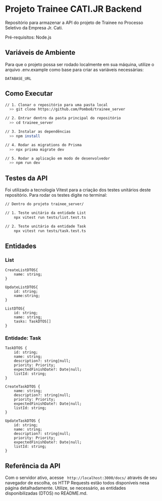 

# Projeto Trainee CATI.JR Backend

Repositório para armazenar a API do projeto de Trainee no Processo Seletivo da Empresa Jr. Cati.

Pré-requisitos: Node.js

## Variáveis de Ambiente

Para que o projeto possa ser rodado localmente em sua máquina, utilize o arquivo .env.example como base para criar as variáveis necessárias:

`DATABASE_URL`



## Como Executar


```bash
// 1. Clonar o repositório para uma pasta local
  >> git clone https://github.com/Pombo8/trainee_server

// 2. Entrar dentro da pasta principal do repositório
  >> cd trainee_server

// 3. Instalar as dependências
  >> npm install

// 4. Rodar as migrations do Prisma
  >> npx prisma migrate dev

// 5. Rodar a aplicação em modo de desenvolvedor
  >> npm run dev
```

    
## Testes da API

Foi utilizado a tecnologia Vitest para a criação dos testes unitários deste repositório.
Para rodar os testes digite no terminal:

```bash
// Dentro do projeto trainee_server/

// 1. Teste unitário da entidade List
    npx vitest run tests/list.test.ts

// 2. Teste unitário da entidade Task
    npx vitest run tests/task.test.ts
```


## Entidades

### List
```
CreateListDTOS{
    name: string;
}

UpdateListDTOS{
    id: string;
    name:string;
}

ListDTOS{
    id: string;
    name: string;
    tasks: TaskDTOS[]
}
```


### Entidade: Task

```
TaskDTOS {
    id: string;
    name: string;
    description?: string|null; 
    priority: Priority;
    expectedFinishDate?: Date|null;
    listId: string;
}

CreateTaskDTOS {
    name: string;
    description?: string|null;
    priority: Priority;
    expectedFinishDate?: Date|null;
    listId: string;
}

UpdateTaskDTOS {
    id: string;
    name: string;
    description?: string|null;
    priority: Priority;
    expectedFinishDate?: Date|null;
    listId: string;
}

```
## Referência da API
Com o servidor ativo, acesse `` http://localhost:3000/docs/`` através de seu navegador de escolha, os HTTP Requests estão todos disponíveis nesa página detalhadamente. Utilize, se necessário, as entidades disponibilizadas (DTOS) no README.md.
